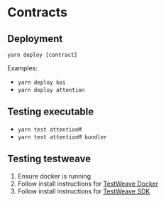 # Contracts

## Deployment

`yarn deploy [contract]`

Examples:

- `yarn deploy koi`
- `yarn deploy attention`

## Testing executable

- `yarn test attentionM`
- `yarn test attentionM bundler`


## Testing testweave

1. Ensure docker is running
2. Follow install instructions for [TestWeave Docker](https://github.com/ArweaveTeam/testweave-docker)
3. Follow install instructions for [TestWeave SDK](https://github.com/ArweaveTeam/testweave-sdk)